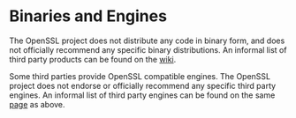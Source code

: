Binaries and Engines
====================

The OpenSSL project does not distribute any code in binary form, and does
not officially recommend any specific binary distributions. An informal list
of third party products can be found on the
[wiki](https://wiki.openssl.org/index.php/Binaries).

Some third parties provide OpenSSL compatible engines. The OpenSSL project
does not endorse or officially recommend any specific third party engines.
An informal list of third party engines can be found on the same
[page](https://wiki.openssl.org/index.php/Binaries) as above.
